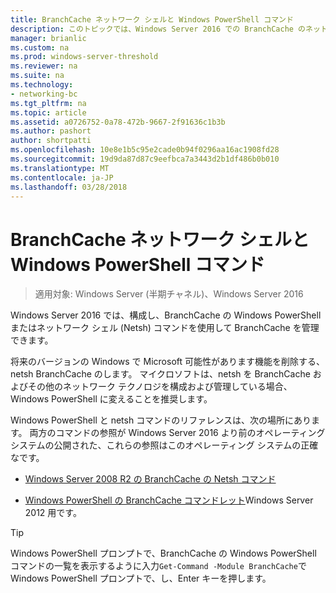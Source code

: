 ```yaml
---
title: BranchCache ネットワーク シェルと Windows PowerShell コマンド
description: このトピックでは、Windows Server 2016 での BranchCache のネットワーク シェルと Windows PowerShell コマンド リファレンス リソースへのリンク
manager: brianlic
ms.custom: na
ms.prod: windows-server-threshold
ms.reviewer: na
ms.suite: na
ms.technology:
- networking-bc
ms.tgt_pltfrm: na
ms.topic: article
ms.assetid: a0726752-0a78-472b-9667-2f91636c1b3b
ms.author: pashort
author: shortpatti
ms.openlocfilehash: 10e8e1b5c95e2cade0b94f0296aa16ac1908fd28
ms.sourcegitcommit: 19d9da87d87c9eefbca7a3443d2b1df486b0b010
ms.translationtype: MT
ms.contentlocale: ja-JP
ms.lasthandoff: 03/28/2018
---
```

# <a name="branchcache-network-shell-and-windows-powershell-commands"></a>BranchCache ネットワーク シェルと Windows PowerShell コマンド

>適用対象: Windows Server (半期チャネル)、Windows Server 2016

Windows Server 2016 では、構成し、BranchCache の Windows PowerShell またはネットワーク シェル (Netsh) コマンドを使用して BranchCache を管理できます。  
  
将来のバージョンの Windows で Microsoft 可能性があります機能を削除する、netsh BranchCache のします。 マイクロソフトは、netsh を BranchCache およびその他のネットワーク テクノロジを構成および管理している場合、Windows PowerShell に変えることを推奨します。  
  
Windows PowerShell と netsh コマンドのリファレンスは、次の場所にあります。 両方のコマンドの参照が Windows Server 2016 より前のオペレーティング システムの公開された、これらの参照はこのオペレーティング システムの正確なです。  
  
-   [Windows Server 2008 R2 の BranchCache の Netsh コマンド](https://technet.microsoft.com/library/dd979561(v=ws.10))  
  
-   [Windows PowerShell の BranchCache コマンドレット](https://technet.microsoft.com/library/hh848392.aspx)Windows Server 2012 用です。  
  
> [!TIP]  
> Windows PowerShell プロンプトで、BranchCache の Windows PowerShell コマンドの一覧を表示するように入力`Get-Command -Module BranchCache`で Windows PowerShell プロンプトで、し、Enter キーを押します。  
  


